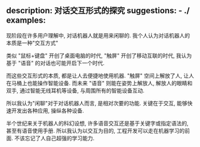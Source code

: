 description: 对话交互形式的探究
suggestions:
    - ./
examples:
---

现阶段在许多用户理解中, 对话机器人就是用来闲聊的. 我个人认为对话机器人的本质是一种"交互方式"

类似 "鼠标+键盘" 开创了桌面电脑的时代, "触屏" 开创了移动互联的时代, 我认为基于 "语音" 的对话也可能开启下一个时代.

而这些交互形式的本质, 都是让人去便捷地使用机器. "触屏" 空间上解放了人, 让人在马桶上也能操作智能设备. 而未来 "语音" 则能在姿势上解放人, 解放人的眼睛和双手, 通过智能无线耳机等设备, 与周围所有的智能设备互动.

所以我认为"闲聊"对于对话机器人而言, 是相对次要的功能. 关键在于交互, 能够快速开发出各种应用, 操纵各种设备.

半个世纪来关于机器人的科幻设想, 许多语音交互还是基于关键字或指定语法的, 甚至有语音使用手册. 所以我认为以交互为目的, 工程开发可以走在机器学习的前面. 不该忘记了人自己超强的学习能力.



